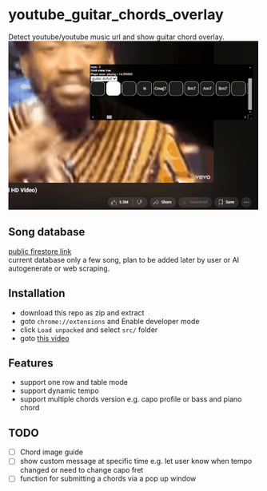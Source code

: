 # youtube_guitar_chords_overlay
Detect youtube/youtube music url and show guitar chord overlay.\
![example](assets/example.gif)


## Song database
[public firestore link](https://firestore.googleapis.com/v1/projects/guitar-chords-873b9/databases/(default)/documents/guitar-chords/)  
current database only a few song, plan to be added later by user or AI autogenerate or web scraping.


## Installation
- download this repo as zip and extract
- goto `chrome://extensions` and Enable developer mode
- click `Load unpacked` and select `src/` folder
- goto [this video](https://www.youtube.com/watch?v=QDYfEBY9NM4)

## Features
- support one row and table mode
- support dynamic tempo
- support multiple chords version e.g. capo profile or bass and piano chord


## TODO
- [ ] Chord image guide
- [ ] show custom message at specific time e.g. let user know when tempo changed or need to change capo fret
- [ ] function for submitting a chords via a pop up window
